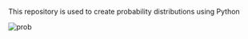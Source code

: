 This repository is used to create probability distributions using Python

![prob](https://user-images.githubusercontent.com/62081176/147369637-314bfe73-522f-4055-b3f4-87720ee59d45.jpg)

